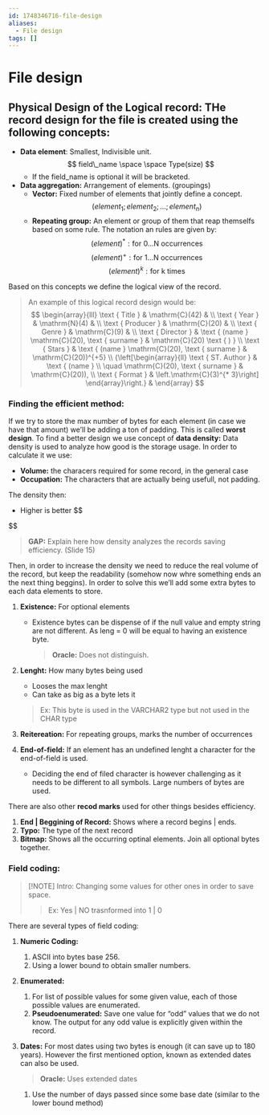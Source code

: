 ```yaml
---
id: 1748346716-file-design
aliases:
  - File design
tags: []
---
```


# File design

## Physical Design of the Logical record: THe record design for the file is created using the following concepts: 
+ **Data element**: Smallest, Indivisible unit. 
$$
field\_name \space \space Type(size)
$$
	+ If the field_name is optional it will be bracketed. 
+ **Data aggregation:** Arrangement of elements. (groupings) 
	+ **Vector:** Fixed number of elements that jointly define a concept. 
	  $$
	  (element_1; element_2;...;element_n)
	  $$
	+ **Repeating group:** An element or group of them that reap themselfs based on some rule. The notation an rules are given by:
	  $$
	  (element)^* : \text{for 0...N occurrences}
	  $$
	  $$
	  (element)^+ : \text{for 1...N occurrences}
	  $$
	  $$
	  (element)^k : \text{for k times}
	  $$

Based on this concepts we define the logical view of the record. 

> An example of this logical record design would be:
> $$
> \begin{array}{lll}
\text { Title } & \mathrm{C}(42) & \\
\text { Year } & \mathrm{N}(4) & \\
\text { Producer } & \mathrm{C}(20) & \\
\text { Genre } & \mathrm{C}(9) & \\
\text { Director } & \text { (name } \mathrm{C}(20), \text { surname } & \mathrm{C}(20) \text { ) } \\
\text { Stars } & \text { (name } \mathrm{C}(20), \text { surname } & \mathrm{C}(20))^{+5} \\
{\left[\begin{array}{ll}
\text { ST. Author } & \text { (name } \\
\quad \mathrm{C}(20), \text { surname } & \mathrm{C}(20)), \\
\text { Format } & \left.\mathrm{C}(3)^{* 3}\right]
\end{array}\right.} &
\end{array}
> $$

### Finding the efficient method: 
If we try to store the max number of bytes for each element (in case we have that amount) we’ll be adding a ton of padding. This is called **worst design**. To find a better design we use concept of **data density:**
Data density is used to analyze how good is the storage usage. In order to calculate it we use:
+ **Volume:** the characers required for some record, in the general case
+ **Occupation:** The characters that are actually being usefull, not padding.

The density then:
+ Higher is better
$$

$$
> **GAP:** Explain here how density analyzes the records saving efficiency. (Slide 15)
 
Then, in order to increase the density we need to reduce the real volume of the record, but keep the readability (somehow now whre something ends an the next thing beggins). 
In order to solve this we’ll add some extra bytes to each data elements to store.
1. **Existence:** For optional elements
   + Existence bytes can be dispense of if the null value and empty string are not different. As leng = 0 will be equal to having an existence byte. 
     > **Oracle:** Does not distinguish.
2. **Lenght:** How many bytes being used
   + Looses the max lenght 
   + Can take as big as a byte lets it
    > Ex: This byte is used in the VARCHAR2 type but not used in the CHAR type
    
    
3. **Reitereation:** For repeating groups, marks the number of occurrences
4. **End-of-field:** If an element has an undefined lenght a character for the end-of-field is used. 
   + Deciding the end of filed character is however challenging as it needs to be different to all symbols. Large numbers of bytes are used.

There are also other **recod marks** used for other things besides efficiency.
1. **End | Beggining of Record:** Shows where a record begins | ends. 
2. **Typo:** The type of the next record
3. **Bitmap:** Shows all the occurring optinal elements. Join all optional bytes together. 

### Field coding:

> [!NOTE] Intro: 
> Changing some values for other ones in order to save space. 
> > Ex: Yes | NO trasnformed into 1 | 0  

There are several types of field coding:
1. **Numeric Coding:** 
	1. ASCII into bytes base 256. 
	2. Using a lower bound to obtain smaller numbers.
2. **Enumerated:**
	1. For list of possible values for some given value, each of those possible values are enumerated. 
	2. **Pseudoenumerated:** Save one value for “odd” values that we do not know. The output for any odd value is explicitly given within the record.
3. **Dates:** 
   For most dates using two bytes is enough (it can save up to 180 years). However the first mentioned option, known as extended dates can also be used.
   > **Oracle:** Uses extended dates
   
	1.  Use the number of days passed since some base date (similar to the lower bound method)

